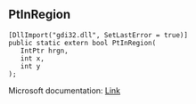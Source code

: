 ## PtInRegion

```
[DllImport("gdi32.dll", SetLastError = true)]
public static extern bool PtInRegion(
   IntPtr hrgn,
   int x,
   int y
);
```

Microsoft documentation: [Link](https://docs.microsoft.com/en-us/windows/win32/api/wingdi/nf-wingdi-ptinregion)

